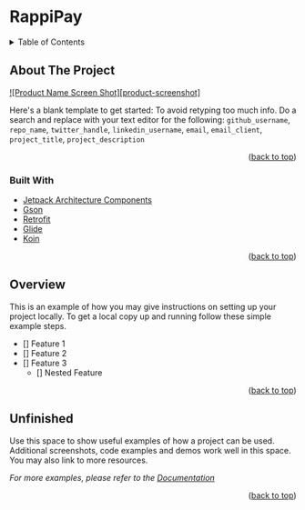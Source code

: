 # RappiPay




<!-- TABLE OF CONTENTS -->
<details>
  <summary>Table of Contents</summary>
  <ol>
    <li>
      <a href="#about-the-project">About The Project</a>
      <ul>
        <li><a href="#built-with">Built With</a></li>
      </ul>
    </li>
    <li><a href="#overview">Overview</a></li>
    <li><a href="#unfinished">Unfinished</a></li>
  </ol>
</details>



<!-- ABOUT THE PROJECT -->
## About The Project

[![Product Name Screen Shot][product-screenshot]](https://example.com)

Here's a blank template to get started: To avoid retyping too much info. Do a search and replace with your text editor for the following: `github_username`, `repo_name`, `twitter_handle`, `linkedin_username`, `email`, `email_client`, `project_title`, `project_description`

<p align="right">(<a href="#top">back to top</a>)</p>



### Built With
* [Jetpack Architecture Components](https://developer.android.com/topic/libraries/architecture/lifecycle)
* [Gson](https://github.com/google/gson)
* [Retrofit](https://square.github.io/retrofit/)
* [Glide](https://github.com/bumptech/glide)
* [Koin](https://insert-koin.io/)

<p align="right">(<a href="#top">back to top</a>)</p>



<!-- OVERVIEW -->
## Overview

This is an example of how you may give instructions on setting up your project locally.
To get a local copy up and running follow these simple example steps.

- [] Feature 1
- [] Feature 2
- [] Feature 3
    - [] Nested Feature

<p align="right">(<a href="#top">back to top</a>)</p>

<!-- UNFINISHED -->
## Unfinished

Use this space to show useful examples of how a project can be used. Additional screenshots, code examples and demos work well in this space. You may also link to more resources.

_For more examples, please refer to the [Documentation](https://example.com)_

<p align="right">(<a href="#top">back to top</a>)</p>


